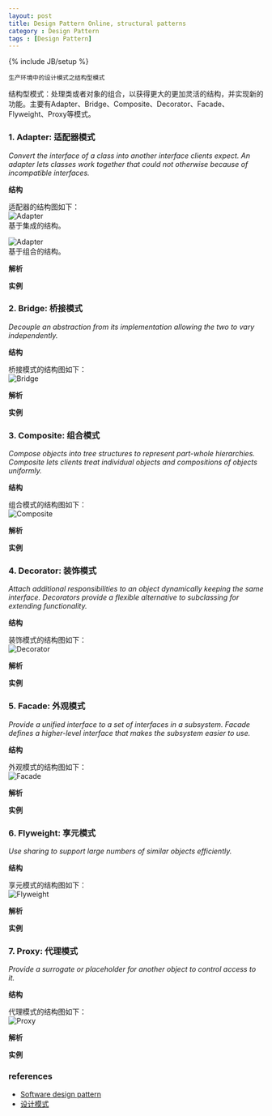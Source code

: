 ```yaml
---
layout: post
title: Design Pattern Online, structural patterns
category : Design Pattern
tags : [Design Pattern]
---
```

{% include JB/setup %}


`生产环境中的设计模式之结构型模式`  

结构型模式：处理类或者对象的组合，以获得更大的更加灵活的结构，并实现新的功能。主要有Adapter、Bridge、Composite、Decorator、Facade、Flyweight、Proxy等模式。  


### 1. Adapter: 适配器模式
*Convert the interface of a class into another interface clients expect. An adapter lets classes work together that could not otherwise because of incompatible interfaces.*  

**结构**  

适配器的结构图如下：  
![Adapter](https://github.com/gengmzh/gengmzh.github.com/raw/master/_includes/design_pattern/adapter-class.png)  
基于集成的结构。  

![Adapter](https://github.com/gengmzh/gengmzh.github.com/raw/master/_includes/design_pattern/adapter-instance.png)  
基于组合的结构。  


**解析**  


**实例**  
  

### 2. Bridge: 桥接模式
*Decouple an abstraction from its implementation allowing the two to vary independently.*  

**结构**  

桥接模式的结构图如下：  
![Bridge](https://github.com/gengmzh/gengmzh.github.com/raw/master/_includes/design_pattern/bridge.jpg)  

**解析**  


**实例**  


### 3. Composite: 组合模式
*Compose objects into tree structures to represent part-whole hierarchies. Composite lets clients treat individual objects and compositions of objects uniformly.*  

**结构**  

组合模式的结构图如下：  
![Composite](https://github.com/gengmzh/gengmzh.github.com/raw/master/_includes/design_pattern/composite.jpg)  

**解析**  


**实例**  


### 4. Decorator: 装饰模式
*Attach additional responsibilities to an object dynamically keeping the same interface. Decorators provide a flexible alternative to subclassing for extending functionality.*  

**结构**  

装饰模式的结构图如下：  
![Decorator](https://github.com/gengmzh/gengmzh.github.com/raw/master/_includes/design_pattern/decorator.jpg)  

**解析**  


**实例**  


### 5. Facade: 外观模式
*Provide a unified interface to a set of interfaces in a subsystem. Facade defines a higher-level interface that makes the subsystem easier to use.*  

**结构**  

外观模式的结构图如下：  
![Facade](https://github.com/gengmzh/gengmzh.github.com/raw/master/_includes/design_pattern/facade.png)  

**解析**  


**实例**  


### 6. Flyweight: 享元模式
*Use sharing to support large numbers of similar objects efficiently.*  

**结构**  

享元模式的结构图如下：  
![Flyweight](https://github.com/gengmzh/gengmzh.github.com/raw/master/_includes/design_pattern/flyweight.jpg)  

**解析**  


**实例**  


### 7. Proxy: 代理模式
*Provide a surrogate or placeholder for another object to control access to it.*  

**结构**  

代理模式的结构图如下：  
![Proxy](https://github.com/gengmzh/gengmzh.github.com/raw/master/_includes/design_pattern/proxy.jpg)  

**解析**  


**实例**  



### references

+ [Software design pattern](http://en.wikipedia.org/wiki/Software_design_pattern)
+ [设计模式](http://baike.baidu.com/view/66964.htm)

